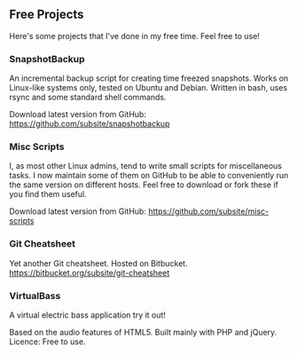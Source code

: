 ## Free Projects

Here's some projects that I've done in my free time. Feel free to use!

### SnapshotBackup

An incremental backup script for creating time freezed snapshots. Works on Linux-like systems only, tested on Ubuntu and Debian. Written in bash, uses rsync and some standard shell commands.

Download latest version from GitHub: 
https://github.com/subsite/snapshotbackup


### Misc Scripts

I, as most other Linux admins, tend to write small scripts for miscellaneous tasks. I now maintain some of them on GitHub to be able to conveniently run the same version on different hosts. Feel free to download or fork these if you find them useful.

Download latest version from GitHub: 
https://github.com/subsite/misc-scripts

 
### Git Cheatsheet

Yet another Git cheatsheet. Hosted on Bitbucket.
https://bitbucket.org/subsite/git-cheatsheet

 
### VirtualBass

A virtual electric bass application try it out!

Based on the audio features of HTML5. Built mainly with PHP and jQuery. Licence: Free to use.
